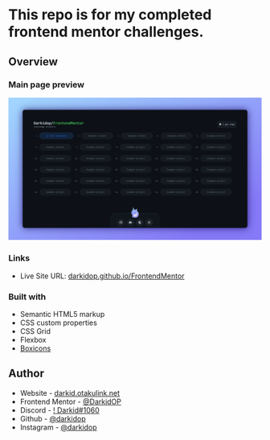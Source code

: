# This repo is for my completed frontend mentor challenges.

<!-- ## Table of contents
- [This is repo for my completed frontend mentor challenges.](#this-is-repo-for-my-completed-frontend-mentor-challenges)
  - [Table of contents](#table-of-contents)
  - [Overview](#overview)
    - [Screenshot](#screenshot)
    - [Links](#links)
  - [My process](#my-process)
    - [Built with](#built-with)
    - [What I learned](#what-i-learned)
    - [Continued development](#continued-development)
  - [Author](#author) -->

## Overview

### Main page preview

![](./index-site-preview.png)


### Links
- Live Site URL: [darkidop.github.io/FrontendMentor](https://darkidop.github.io/FrontendMentor)



### Built with
- Semantic HTML5 markup
- CSS custom properties
- CSS Grid
- Flexbox
- [Boxicons](https://boxicons.com/)

## Author

- Website - [darkid.otakulink.net](https://darkid.otakulink.net)
- Frontend Mentor - [@DarkidOP](https://www.frontendmentor.io/profile/DarkidOP)
- Discord - [! Darkid#1060](https://discord.com/users/522340125380706314)
- Github - [@darkidop](https://github.com/Darkidop)
- Instagram - [@darkidop](https://instagram.com/darkidop)

